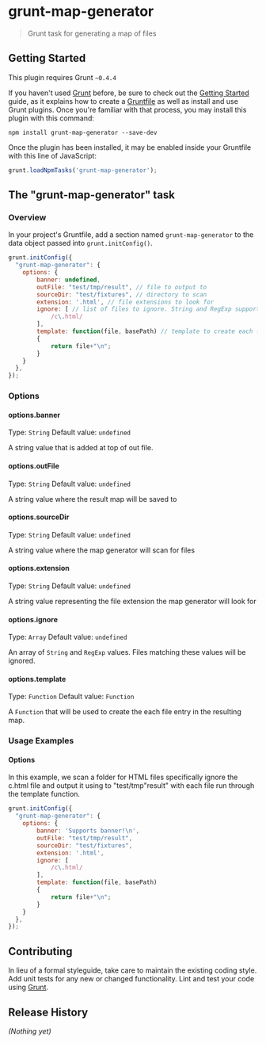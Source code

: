 # grunt-map-generator

> Grunt task for generating a map of files

## Getting Started
This plugin requires Grunt `~0.4.4`

If you haven't used [Grunt](http://gruntjs.com/) before, be sure to check out the [Getting Started](http://gruntjs.com/getting-started) guide, as it explains how to create a [Gruntfile](http://gruntjs.com/sample-gruntfile) as well as install and use Grunt plugins. Once you're familiar with that process, you may install this plugin with this command:

```shell
npm install grunt-map-generator --save-dev
```

Once the plugin has been installed, it may be enabled inside your Gruntfile with this line of JavaScript:

```js
grunt.loadNpmTasks('grunt-map-generator');
```

## The "grunt-map-generator" task

### Overview
In your project's Gruntfile, add a section named `grunt-map-generator` to the data object passed into `grunt.initConfig()`.

```js
grunt.initConfig({
  "grunt-map-generator": {
    options: {
        banner: undefined,
        outFile: "test/tmp/result", // file to output to
        sourceDir: "test/fixtures", // directory to scan
        extension: '.html', // file extensions to look for
        ignore: [ // list of files to ignore. String and RegExp support
            /c\.html/
        ],
        template: function(file, basePath) // template to create each file entry in out file
        {
            return file+"\n";
        }
    }
  },
});
```

### Options

#### options.banner
Type: `String`
Default value: `undefined`

A string value that is added at top of out file.

#### options.outFile
Type: `String`
Default value: `undefined`

A string value where the result map will be saved to

#### options.sourceDir
Type: `String`
Default value: `undefined`

A string value where the map generator will scan for files

#### options.extension
Type: `String`
Default value: `undefined`

A string value representing the file extension the map generator will look for

#### options.ignore
Type: `Array`
Default value: `undefined`

An array of `String` and `RegExp` values. Files matching these values will be ignored.

#### options.template
Type: `Function`
Default value: `Function`

A `Function` that will be used to create the each file entry in the resulting map.

### Usage Examples

#### Options
In this example, we scan a folder for HTML files specifically ignore the c.html file and output it using to "test/tmp"result" with each file run through the template function.

```js
grunt.initConfig({
  "grunt-map-generator": {
    options: {
        banner: 'Supports banner!\n',
        outFile: "test/tmp/result",
        sourceDir: "test/fixtures",
        extension: '.html',
        ignore: [
            /c\.html/
        ],
        template: function(file, basePath)
        {
            return file+"\n";
        }
    }
  },
});
```

## Contributing
In lieu of a formal styleguide, take care to maintain the existing coding style. Add unit tests for any new or changed functionality. Lint and test your code using [Grunt](http://gruntjs.com/).

## Release History
_(Nothing yet)_
